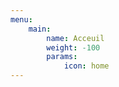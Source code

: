 ```yaml
---
menu:
    main:
        name: Acceuil
        weight: -100
        params:
            icon: home
---
```

